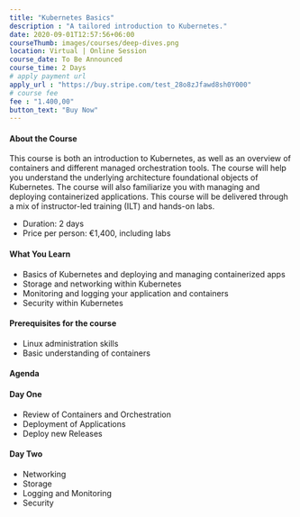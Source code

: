```yaml
---
title: "Kubernetes Basics"
description : "A tailored introduction to Kubernetes."
date: 2020-09-01T12:57:56+06:00
courseThumb: images/courses/deep-dives.png
location: Virtual | Online Session
course_date: To Be Announced
course_time: 2 Days
# apply payment url
apply_url : "https://buy.stripe.com/test_28o8zJfawd8sh0Y000"
# course fee
fee : "1.400,00"
button_text: "Buy Now"
---
```


#### About the Course

This course is both an introduction to Kubernetes, as well as an overview of containers and different managed orchestration tools. The course will help you understand the underlying architecture foundational objects of Kubernetes. The course will also familiarize you with managing and deploying containerized applications. This course will be delivered through a mix of instructor-led training (ILT) and hands-on labs.

* Duration: 2 days
* Price per person: €1,400, including labs

#### What You Learn

* Basics of Kubernetes and deploying and managing containerized apps
* Storage and networking within Kubernetes
* Monitoring and logging your application and containers
* Security within Kubernetes

#### Prerequisites for the course

* Linux administration skills
* Basic understanding of containers

#### Agenda
#### Day One

* Review of Containers and Orchestration
* Deployment of Applications
* Deploy new Releases

#### Day Two

* Networking
* Storage
* Logging and Monitoring
* Security